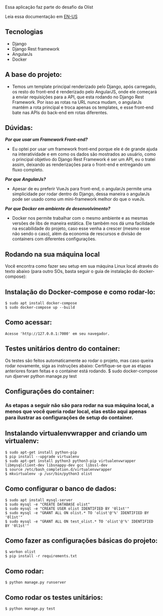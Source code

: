Essa aplicação faz parte do desafio da Olist

Leia essa documentação em [EN-US](README.md)

## Tecnologias
* Django
* Django Rest framework
* AngularJs
* Docker

## A base do projeto:
* Temos um template principal renderizado pelo Django, após carregado, os resto do front-end é renderizado pelo AngularJS, onde ele começará a enviar requisições para a API, que esta rodando no Django Rest Framework. Por isso as rotas na URL nunca mudam, o angularJs mantém a rota principal e troca apenas os templates, e esse front-end bate nas APIs do back-end em rotas diferentes.


## Dúvidas:
***Por que usar um Framework Front-end?***
* Eu optei por usar um framework front-end porque ele é de grande ajuda na interatividade e em como os dados são mostrados ao usuário, como o principal objetivo do Django Rest Framework é ser um API, eu o tratei assim, deixando as renderizações para o front-end e entregando um fluxo completo.

***Por que AngularJs?***
* Apesar de eu preferir VueJs para front-end, o angularJs permite uma simplicidade por rodar dentro do Django, dessa maneira o angularJs pode ser usado como um mini-framework melhor do que o vueJs.

***Por que Docker em ambiente de desenvolvimento?***
* Docker nos permite trabalhar com o mesmo ambiente e as mesmas versões de libs de maneira estática. Ele também nos dá uma facilidade na escabilidade do projeto, caso esse venha a crescer (mesmo esse não sendo o caso), além da economia de rescursos e divisão de containers com diferentes configurações.

## Rodando na sua máquina local
Você encontra como fazer seu setup em sua máquina Linux local através do texto abaixo (para outro SOs, basta seguir o guia de instalação do docker-compose):

## Instalação do Docker-compose e como rodar-lo:
    $ sudo apt install docker-compose
    $ sudo docker-compose up --build

## Como acessar:
    Acesse 'http://127.0.0.1:7000' em seu navegador.

## Testes unitários dentro do container:
Os testes são feitos automaticamente ao rodar o projeto, mas caso queira rodar novamente, siga as instruções abaixo:
Certifique-se que as etapas anteriores foram feitas e o container está rodando.
$ sudo docker-compose run djserver python manage.py test

## Configurações do container:
### As etapas a seguir não são para rodar na sua máquina local, a menos que você queria rodar local, elas estão aqui apenas para ilustrar as configurações de setup do container. 

## Instalando virtualenvwrapper and criando um virtualenv:
    $ sudo apt-get install python-pip
    $ pip install --upgrade virtualenv
    $ sudo apt-get install python3 python3-pip virtualenvwrapper libmysqlclient-dev libsnappy-dev gcc libssl-dev
    $ source /etc/bash_completion.d/virtualenvwrapper
    $ mkvirtualenv -p /usr/bin/python3 olist

## Como configurar o banco de dados:
    $ sudo apt install mysql-server
    $ sudo mysql -e "CREATE DATABASE olist"
    $ sudo mysql -e "CREATE USER olist IDENTIFIED BY '0l1st'"
    $ sudo mysql -e "GRANT ALL ON olist.* TO 'olist'@'%' IDENTIFIED BY '0l1st'"
    $ sudo mysql -e "GRANT ALL ON test_olist.* TO 'olist'@'%' IDENTIFIED BY '0l1st'"

## Como fazer as configurações básicas do projeto:
    $ workon olist
    $ pip install -r requirements.txt

## Como rodar:
    $ python manage.py runserver

## Como rodar os testes unitários:
    $ python manage.py test